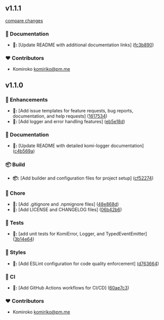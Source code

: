 
## v1.1.1

[compare changes](https://github.com/Komiriko/komi-logger/compare/v1.1.0...v1.1.1)

### 📖 Documentation

- **📖:** [Update README with additional documentation links] ([fc3b890](https://github.com/Komiriko/komi-logger/commit/fc3b890))

### ❤️ Contributors

- Komiroko <komiriko@pm.me>

## v1.1.0


### 🚀 Enhancements

- **🚀:** [Add issue templates for feature requests, bug reports, documentation, and help requests] ([1617534](https://github.com/Komiriko/komi-logger/commit/1617534))
- **🚀:** [Add logger and error handling features] ([eb5e18d](https://github.com/Komiriko/komi-logger/commit/eb5e18d))

### 📖 Documentation

- **📖:** [Update README with detailed komi-logger documentation] ([c4b569a](https://github.com/Komiriko/komi-logger/commit/c4b569a))

### 📦 Build

- **📦:** [Add builder and configuration files for project setup] ([cf52274](https://github.com/Komiriko/komi-logger/commit/cf52274))

### 🦉 Chore

- **🦉:** [Add .gitignore and .npmignore files] ([48e868d](https://github.com/Komiriko/komi-logger/commit/48e868d))
- **🦉:** [Add LICENSE and CHANGELOG files] ([06b42b6](https://github.com/Komiriko/komi-logger/commit/06b42b6))

### 🧪 Tests

- **🧪:** [add unit tests for KomiError, Logger, and TypedEventEmitter] ([3b14e64](https://github.com/Komiriko/komi-logger/commit/3b14e64))

### 🎨 Styles

- **🎨:** [Add ESLint configuration for code quality enforcement] ([d763664](https://github.com/Komiriko/komi-logger/commit/d763664))

### 🤖 CI

- **🤖:** [Add GitHub Actions workflows for CI/CD] ([60ae7c3](https://github.com/Komiriko/komi-logger/commit/60ae7c3))

### ❤️ Contributors

- Komiroko <komiriko@pm.me>

